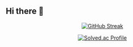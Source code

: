 ## Hi there 👋

<p align="center">
  <a href="https://git.io/streak-stats"><img src="https://streak-stats.demolab.com?user=bogamiee&hide_border=true" alt="GitHub Streak" /></a>   
</p>

<div align="center">
  <a href="https://solved.ac/bogamie/">
    <img src="http://mazassumnida.wtf/api/v2/generate_badge?boj=bogamie" alt="Solved.ac Profile" />
  </a>
</div>

<!--
**Bogamiee/bogamiee** is a ✨ _special_ ✨ repository because its `README.md` (this file) appears on your GitHub profile.

Here are some ideas to get you started:

- 🔭 I’m currently working on ...
- 🌱 I’m currently learning ...
- 👯 I’m looking to collaborate on ...
- 🤔 I’m looking for help with ...
- 💬 Ask me about ...
- 📫 How to reach me: ...
- 😄 Pronouns: ...
- ⚡ Fun fact: ...
-->
